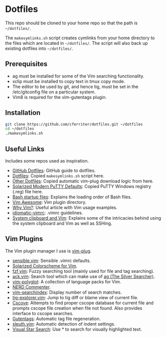 Dotfiles
========
This repo should be cloned to your home repo so that the path is `~/dotfiles/`.

The `makesymlinks.sh` script creates cymlinks from your home directory to the
files which are located in `~/dotfiles/`. The script will also back up existing
dotfiles into `~/dotfiles/`.

Prerequisites
-------------
- ag must be installed for some of the Vim searching functionality.
- xclip must be installed to copy text in tmux copy mode.
- The editor to be used by git, and hence tig, must be set in the /etc/gitconfig file on a particular system.
- Vim8 is required for the vim-gutentags plugin.

Installation
------------

``` bash
git clone https://github.com/cferriter/dotfiles.git ~/dotfiles
cd ~/dotfiles
./makesymlinks.sh
```

Useful Links
------------
Includes some repos used as inspiration.

- [GitHub Dotfiles](https://dotfiles.github.io/): GitHub guide to dotfiles.
- [Dotfiles](https://github.com/michaeljsmalley/dotfiles/blob/master/makesymlinks.sh): Copied `makesymlinks.sh` script here.
- [Other Dotfiles](https://github.com/bndabbs/dotfiles/blob/master/.vimrc): Copied automatic vim-plug download logic from here.
- [Solarized Modern PuTTY Defaults](https://github.com/jblaine/solarized-and-modern-putty/blob/master/putty-modern-256color.reg): Copied PuTTY Windows registry (.reg) file here.
- [Bash startup files](https://shreevatsa.wordpress.com/2008/03/30/zshbash-startup-files-loading-order-bashrc-zshrc-etc/): Explains the loading order of Bash files.
- [Vim Awesome](https://vimawesome.com/): Vim plugin directory.
- [Why Vim?](http://www.terminally-incoherent.com/blog/2012/03/21/why-vim/): Useful article with Vim usage examples.
- [idiomatic-vimrc](https://github.com/romainl/idiomatic-vimrc.git): .vimrc guidelines.
- [System clipboard and Vim](https://vi.stackexchange.com/questions/84/how-can-i-copy-text-to-the-system-clipboard-from-vim): Explains some of the intricacies behind using the system clipboard and Vim as well as SSHing.

Vim Plugins
------------
The Vim plugin manager I use is [vim-plug](https://github.com/junegunn/vim-plug).

- [sensible.vim](https://github.com/tpope/vim-sensible): Sensible .vimrc defaults.
- [Solarized Colorscheme for Vim](https://github.com/altercation/vim-colors-solarized).
- [fzf vim](https://github.com/junegunn/fzf.vim): Fuzzy searching tool (mainly used for file and tag searching).
- [ack.vim](https://github.com/mileszs/ack.vim): Search tool which can make use of [ag (The Silver Searcher)](https://github.com/ggreer/the_silver_searcher).
- [vim-polyglot](https://github.com/sheerun/vim-polyglot): A collection of language packs for Vim.
- [NERD Commenter](https://github.com/scrooloose/nerdcommenter).
- [vim-searchindex](https://github.com/google/vim-searchindex): Display number of search matches.
- [tig-explorer.vim](https://github.com/iberianpig/tig-explorer.vim): Jump to tig diff or blame view of current file.
- [Cscove](https://github.com/brookhong/cscope.vim): Attempts to find proper cscope database for current file and prompts cscope file creation when file not found. Also provides interface to cscope searches.
- [Gutentags](https://github.com/ludovicchabant/vim-gutentags): Automatic tag file regeneration.
- [sleuth.vim](https://github.com/tpope/vim-sleuth): Automatic detection of indent settings.
- [Visual Star Search](https://github.com/nelstrom/vim-visual-star-search): Use * to search for visually highlighted text.
